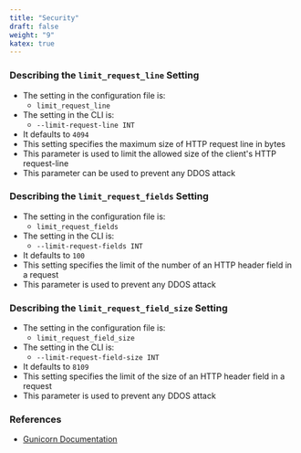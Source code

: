 ```yaml
---
title: "Security"
draft: false
weight: "9"
katex: true
---
```


### Describing the `limit_request_line` Setting
- The setting in the configuration file is:
	- `limit_request_line`
- The setting in the CLI is:
	- `--limit-request-line INT`
- It defaults to `4094`
- This setting specifies the maximum size of HTTP request line in bytes
- This parameter is used to limit the allowed size of the client's HTTP request-line
- This parameter can be used to prevent any DDOS attack

### Describing the `limit_request_fields` Setting
- The setting in the configuration file is:
	- `limit_request_fields`
- The setting in the CLI is:
	- `--limit-request-fields INT`
- It defaults to `100`
- This setting specifies the limit of the number of an HTTP header field in a request
- This parameter is used to prevent any DDOS attack

### Describing the `limit_request_field_size` Setting
- The setting in the configuration file is:
	- `limit_request_field_size`
- The setting in the CLI is:
	- `--limit-request-field-size INT`
- It defaults to `8109`
- This setting specifies the limit of the size of an HTTP header field in a request
- This parameter is used to prevent any DDOS attack

### References
- [Gunicorn Documentation](https://docs.gunicorn.org/en/stable/settings.html#security)
